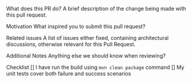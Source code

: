 What does this PR do?
A brief description of the change being made with this pull request.

Motivation
What inspired you to submit this pull request?

Related issues
A list of issues either fixed, containing architectural discussions, otherwise relevant
for this Pull Request.

Additional Notes
Anything else we should know when reviewing?

Checklist
[] I have run the build using `mvn clean package` command
[] My unit tests cover both failure and success scenarios
